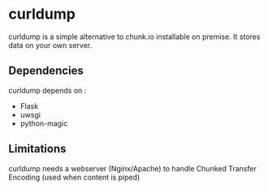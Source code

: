 # curldump
curldump is a simple alternative to chunk.io installable on premise. It stores data on your own server.

## Dependencies
curldump depends on :
* Flask
* uwsgi
* python-magic

## Limitations
curldump needs a webserver (Nginx/Apache) to handle Chunked Transfer Encoding (used when content is piped)




